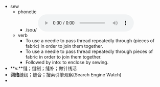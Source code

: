 - sew
	- phonetic
		- /soʊ/
		  <audio controls><source src="https://api.dictionaryapi.dev/media/pronunciations/en/sew-1-us.mp3"></audio>
	- verb
		- To use a needle to pass thread repeatedly through (pieces of fabric) in order to join them together.
		- To use a needle to pass thread repeatedly through pieces of fabric in order to join them together.
		- Followed by into: to enclose by sewing.
- **v.**缝；缝制；缝补；做针线活
- **网络**缝纫；缝合；搜索引擎观察(Search Engine Watch)
-